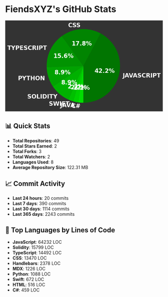 # FiendsXYZ's GitHub Stats

![Language Distribution](chart.png)

## 📊 Quick Stats

- **Total Repositories**: 49
- **Total Stars Earned**: 2
- **Total Forks**: 3
- **Total Watchers**: 2
- **Languages Used**: 8
- **Average Repository Size**: 122.31 MB

## 📈 Commit Activity

- **Last 24 hours**: 20 commits
- **Last 7 days**: 390 commits
- **Last 30 days**: 1114 commits
- **Last 365 days**: 2243 commits

## 📝 Top Languages by Lines of Code

- **JavaScript**: 64232 LOC
- **Solidity**: 15799 LOC
- **TypeScript**: 14492 LOC
- **CSS**: 13470 LOC
- **Handlebars**: 2378 LOC
- **MDX**: 1226 LOC
- **Python**: 1088 LOC
- **Swift**: 672 LOC
- **HTML**: 516 LOC
- **C#**: 459 LOC
